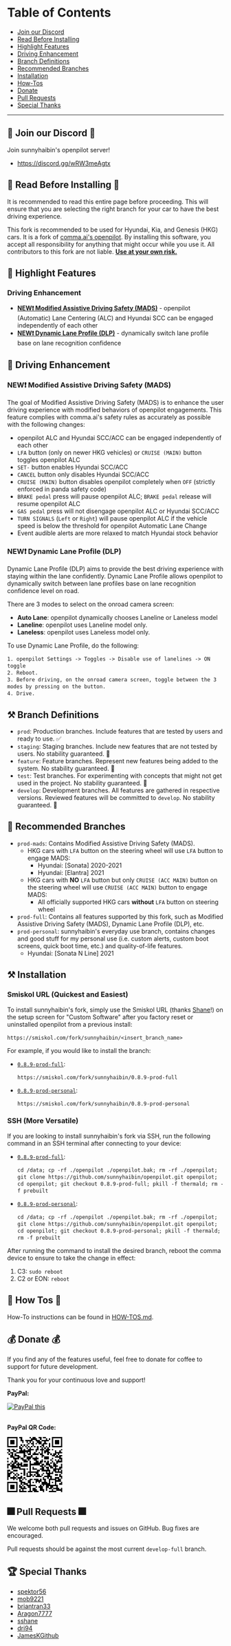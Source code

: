 Table of Contents
=======================

* [Join our Discord](#-join-our-discord-)
* [Read Before Installing](#-read-before-installing-)
* [Highlight Features](#-highlight-features)
* [Driving Enhancement](#-driving-enhancement)
* [Branch Definitions](#-branch-definitions)
* [Recommended Branches](#-recommended-branches)
* [Installation](#-installation)
* [How-Tos](#-How-Tos-)
* [Donate](#-donate-)
* [Pull Requests](#-Pull-Requests-)
* [Special Thanks](#-special-thanks)

---

💭 Join our Discord 💭
---

Join sunnyhaibin's openpilot server!
* https://discord.gg/wRW3meAgtx

🚨 Read Before Installing 🚨
---

It is recommended to read this entire page before proceeding. This will ensure that you are selecting the right branch for your car to have the best driving experience.

This fork is recommended to be used for Hyundai, Kia, and Genesis (HKG) cars. It is a fork of [comma.ai's openpilot](https://github.com/commaai/openpilot). By installing this software, you accept all responsibility for anything that might occur while you use it. All contributors to this fork are not liable. <ins>**Use at your own risk.**</ins>

🚗 Highlight Features
---

### Driving Enhancement
* [**NEW❗ Modified Assistive Driving Safety (MADS)**](#new-modified-assistive-driving-safety-mads) - openpilot (Automatic) Lane Centering (ALC) and Hyundai SCC can be engaged independently of each other
* [**NEW❗ Dynamic Lane Profile (DLP)**](#new-dynamic-lane-profile-dlp) - dynamically switch lane profile base on lane recognition confidence

🚗 Driving Enhancement
---

### NEW❗ Modified Assistive Driving Safety (MADS)
The goal of Modified Assistive Driving Safety (MADS) is to enhance the user driving experience with modified behaviors of openpilot engagements. This feature complies with comma.ai's safety rules as accurately as possible with the following changes:
* openpilot ALC and Hyundai SCC/ACC can be engaged independently of each other
* `LFA` button (only on newer HKG vehicles) or `CRUISE (MAIN)` button toggles openpilot ALC
* `SET-` button enables Hyundai SCC/ACC
* `CANCEL` button only disables Hyundai SCC/ACC
* `CRUISE (MAIN)` button disables openpilot completely when `OFF` (strictly enforced in panda safety code)
* `BRAKE pedal` press will pause openpilot ALC; `BRAKE pedal` release will resume openpilot ALC
* `GAS pedal` press will not disengage openpilot ALC or Hyundai SCC/ACC
* `TURN SIGNALS` (`Left` or `Right`) will pause openpilot ALC if the vehicle speed is below the threshold for openpilot Automatic Lane Change
* Event audible alerts are more relaxed to match Hyundai stock behavior

### NEW❗ Dynamic Lane Profile (DLP)
Dynamic Lane Profile (DLP) aims to provide the best driving experience with staying within the lane confidently. Dynamic Lane Profile allows openpilot to dynamically switch between lane profiles base on lane recognition confidence level on road.

There are 3 modes to select on the onroad camera screen:
* **Auto Lane**: openpilot dynamically chooses Laneline or Laneless model
* **Laneline**: openpilot uses Laneline model only.
* **Laneless**: openpilot uses Laneless model only.

To use Dynamic Lane Profile, do the following:
```
1. openpilot Settings -> Toggles -> Disable use of lanelines -> ON toggle
2. Reboot.
3. Before driving, on the onroad camera screen, toggle between the 3 modes by pressing on the button.
4. Drive. 
```

⚒ Branch Definitions
---

* `prod`: Production branches. Include features that are tested by users and ready to use. ✅
* `staging`: Staging branches. Include new features that are not tested by users. No stability guaranteed. 🚨
* `feature`: Feature branches. Represent new features being added to the system. No stability guaranteed. 🚨
* `test`: Test branches. For experimenting with concepts that might not get used in the project. No stability guaranteed. 🚨
* `develop`: Development branches. All features are gathered in respective versions. Reviewed features will be committed to `develop`. No stability guaranteed. 🚨

📰 Recommended Branches
---
* `prod-mads`: Contains Modified Assistive Driving Safety (MADS).
    * HKG cars with `LFA` button on the steering wheel will use `LFA` button to engage MADS:
        * Hyundai: [Sonata] 2020-2021
        * Hyundai: [Elantra] 2021
    * HKG cars with **NO** `LFA` button but only `CRUISE (ACC MAIN)` button on the steering wheel will use `CRUISE (ACC MAIN)` button to engage MADS:
        * All officially supported HKG cars **without** `LFA` button on steering wheel
* `prod-full`: Contains all features supported by this fork, such as Modified Assistive Driving Safety (MADS), Dynamic Lane Profile (DLP), etc.
* `prod-personal`: sunnyhaibin's everyday use branch, contains changes and good stuff for my personal use (i.e. custom alerts, custom boot screens, quick boot time, etc.) and quality-of-life features.
    * Hyundai: [Sonata N Line] 2021

⚒ Installation
---

### Smiskol URL (Quickest and Easiest)
To install sunnyhaibin's fork, simply use the Smiskol URL (thanks [Shane](https://github.com/sshane/openpilot-installer-generator)!) on the setup screen for "Custom Software" after you factory reset or uninstalled openpilot from a previous install:

```
https://smiskol.com/fork/sunnyhaibin/<insert_branch_name>
```
For example, if you would like to install the branch:

* [`0.8.9-prod-full`](https://github.com/sunnyhaibin/openpilot/tree/0.8.9-prod-full):
    ```
    https://smiskol.com/fork/sunnyhaibin/0.8.9-prod-full
    ```

* [`0.8.9-prod-personal`](https://github.com/sunnyhaibin/openpilot/tree/0.8.9-prod-personal):
    ```
    https://smiskol.com/fork/sunnyhaibin/0.8.9-prod-personal
    ```

### SSH (More Versatile)
If you are looking to install sunnyhaibin's fork via SSH, run the following command in an SSH terminal after connecting to your device:

* [`0.8.9-prod-full`](https://github.com/sunnyhaibin/openpilot/tree/0.8.9-prod-full):
    ```
    cd /data; cp -rf ./openpilot ./openpilot.bak; rm -rf ./openpilot; git clone https://github.com/sunnyhaibin/openpilot.git openpilot; cd openpilot; git checkout 0.8.9-prod-full; pkill -f thermald; rm -f prebuilt
    ```

* [`0.8.9-prod-personal`](https://github.com/sunnyhaibin/openpilot/tree/0.8.9-prod-personal):
    ```
    cd /data; cp -rf ./openpilot ./openpilot.bak; rm -rf ./openpilot; git clone https://github.com/sunnyhaibin/openpilot.git openpilot; cd openpilot; git checkout 0.8.9-prod-personal; pkill -f thermald; rm -f prebuilt
    ```
After running the command to install the desired branch, reboot the comma device to ensure to take the change in effect:
1. C3: `sudo reboot`
2. C2 or EON: `reboot`

📗 How Tos 📗
---

How-To instructions can be found in [HOW-TOS.md](https://github.com/sunnyhaibin/openpilot/blob/(!)README/HOW-TOS.md).

💰 Donate 💰
---

If you find any of the features useful, feel free to donate for coffee to support for future development.

Thank you for your continuous love and support!

**PayPal:**

<a href="https://www.paypal.com/donate?business=haibin.wen3%40gmail.com&no_recurring=10&currency_code=USD" target="_blank">
<img src="https://www.paypalobjects.com/en_US/i/btn/btn_donateCC_LG.gif" alt="PayPal this" title="PayPal - The safer, easier way to pay online!" border="0" />
</a>
<br></br>

**PayPal QR Code:**

![haibin.wen3@gmail.com_paypal_qr.png.png](haibin.wen3@gmail.com_paypal_qr.png)

🎆 Pull Requests 🎆
---

We welcome both pull requests and issues on GitHub. Bug fixes are encouraged.

Pull requests should be against the most current `develop-full` branch.

🏆 Special Thanks
---

* [spektor56](https://github.com/spektor56/openpilot)
* [mob9221](https://github.com/mob9221/opendbc)
* [briantran33](https://github.com/briantran33/openpilot)
* [Aragon7777](https://github.com/aragon7777/openpilot)
* [sshane](https://github.com/sshane/openpilot-installer-generator)
* [dri94](https://github.com/dri94/openpilot)
* [JamesKGithub](https://github.com/JamesKGithub/FrogPilot)
